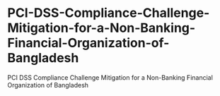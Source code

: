 # PCI-DSS-Compliance-Challenge-Mitigation-for-a-Non-Banking-Financial-Organization-of-Bangladesh
PCI DSS Compliance Challenge Mitigation for a Non-Banking Financial Organization of Bangladesh
